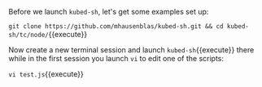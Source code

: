 Before we launch `kubed-sh`, let's get some examples set up:

`git clone https://github.com/mhausenblas/kubed-sh.git && cd kubed-sh/tc/node/`{{execute}}

Now create a new terminal session and launch `kubed-sh`{{execute}} there while in the first session you launch `vi` to edit one of the scripts:

`vi test.js`{{execute}}
